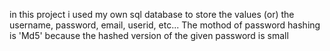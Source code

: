 in this project i used my own sql database to store the values (or) the username, password, email, userid, etc...
The mothod of password hashing is 'Md5' because the hashed version of the given password is small 
